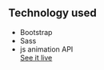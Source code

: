 ## Technology used
* Bootstrap
* Sass
* js animation API  
[See it live](https://tonnyhawk.github.io/nitro-site/)
